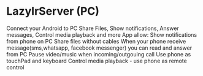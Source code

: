 # LazyIrServer (PC)
Connect your Android to PC
Share Files, Show notifications,
Answer messages, Control media playback
and more
App allow:
Show notifications from phone on PC
Share files without cables
When your phone receive message(sms,whatsapp, facebook messenger) you can read and answer from PC
Pause video/music when incoming/outgouing call
Use phone as touchPad and keyboard
Control media playback - use phone as remote control
